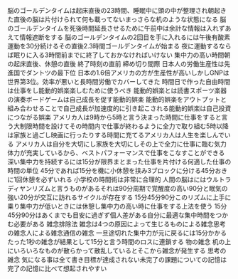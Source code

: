 脳のゴールデンタイムは起床直後の23時間、睡眠中に頭の中が整理され朝起きた直後の脳は片付けられて何も載ってないまっさらな机のような状態になる
脳のゴールデンタイムを死後時間延長させるために午前中は余計な情報は入れずあえて情報遮断をする
脳のゴールデンタイムの2回目を手に入れるには午後有酸素運動を30分続けるその直後2.3時間ゴールデンタイムが始まる
夜に運動するならば眠りに入る3時間前までに終了しておかなければいけない
集中力の高い時間朝の起床直後、休憩の直後 終了時刻の直前 締め切り間際
日本人の労働生産性は先進国でダントツの最下位
日本の1.6倍アメリカの方が生産性が高いしかしGNPは世界第3位。効率が悪いと長時間労働でカバーしてきた
時間日で作った自由時間は仕事をし能動的娯楽楽しむために使うべき
能動的娯楽とは読書スポーツ楽器の演奏ボードゲームは自己成長を促す能動的娯楽
能動的娯楽をアウトプットと組み合わせることで自己成長が加速度的に引き起こされる能動的娯楽は自己投資につながる娯楽
アメリカ人は9時から5時と言う決まった時間に仕事をすると言う大制限時間を設けてその時間内で仕事が終わるように全力で取り組む5時以降は家族と過ごし映画に行ったりする時間に充てるアメリカ人は人生を楽しんでいる
アメリカ人は自分を大切にし家族を大切にしその上で全力に仕事に臨む気力体力が充実しているから、ベストパフォーマンスで仕事をこなすことができる
深い集中力を持続するには15分が限界まとまった仕事を片付ける何適した仕事の時間の単位
45分であれば15分を機に小休憩を挟み3ブロックに分ける45分おきに1回休憩を必ずいれる
小学校の時間術は非常に合理的
人間の脳はにはウルトラディヤンリズムと言うものがあるそれは90分周期で覚醒度の高い90分と眠気の強い20分が交互に訪れるサイクルが存在する
15分45分90分このリズムに上手に乗り集中力が低いときには休憩し集中力の高い時に仕事をする上法を使う
15分45分90分はあくまでも目安に過ぎず個人差がある自分に最適な集中時間をつかむ必要がある
雑念排除法
雑念は4つの原因によって生じるものによる雑念思考の雑念人による雑念通信の雑念
一旦途切れた集中力が元に戻るには15分かかるたった1秒の雑念が結果として15分と言う時間のロスに連鎖する
物の雑念
机の上にいろいろなものが散らかって散乱しているとそこから雑念が発生する
思考の雑念
気になる事は全て書き目標が達成されない未完了の課題についての記憶は完了の記憶に比べて想起されやすい

